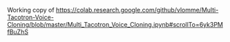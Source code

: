 Working copy of https://colab.research.google.com/github/vlomme/Multi-Tacotron-Voice-Cloning/blob/master/Multi_Tacotron_Voice_Cloning.ipynb#scrollTo=6yk3PMfBuZhS
